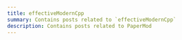 ```yaml
---
title: effectiveModernCpp
summary: Contains posts related to `effectiveModernCpp`
description: Contains posts related to PaperMod
---
```

